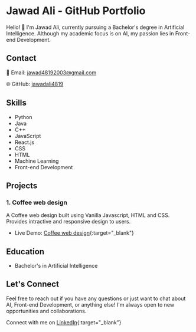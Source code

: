 # Jawad Ali - GitHub Portfolio

Hello! 👋 I'm Jawad Ali, currently pursuing a Bachelor's degree in Artificial Intelligence. Although my academic focus is on AI, my passion lies in Front-end Development.

<!-- ![Profile Picture](url-to-your-profile-picture) <!-- Replace with your profile picture URL -->

## Contact

📧 Email: jawad48192003@gmail.com

🌐 GitHub: [jawadali4819](https://github.com/jawadali4819)

## Skills

- Python
- Java
- C++
- JavaScript
- React.js
- CSS
- HTML
- Machine Learning
- Front-end Development

## Projects

### 1. Coffee web design

A Coffee web design built using Vanilla Javascript, HTML and CSS. Provides intractive and responsive design to users.

- Live Demo: [Coffee web design](https://frabjous-trifle-5055d8.netlify.app/){:target="_blank"} <!-- Add if applicable -->


## Education

- Bachelor's in Artificial Intelligence

## Let's Connect

Feel free to reach out if you have any questions or just want to chat about AI, Front-end Development, or anything else! I'm always open to new opportunities and collaborations.

Connect with me on [LinkedIn](www.linkedin.com/in/jawad-ali-shahid){:target="_blank"} <!-- Add if applicable -->
